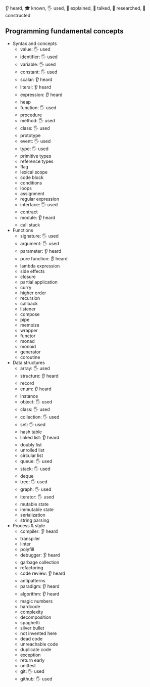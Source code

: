 👂 heard, 🎓 known, 🖐 used, 🙋 explained, 📢 talked, 🔬 researched, 🚀 constructed

## Programming fundamental concepts

- Syntax and concepts
  - value: 🖐 used
  - identifier: 🖐 used
  - variable: 🖐 used
  - constant: 🖐 used
  - scalar: 👂 heard
  - literal: 👂 heard
  - expression: 👂 heard
  - heap
  - function: 🖐 used
  - procedure
  - method: 🖐 used
  - class: 🖐 used
  - prototype
  - event: 🖐 used
  - type: 🖐 used
  - primitive types
  - reference types
  - flag
  - lexical scope
  - code block
  - conditions
  - loops
  - assignment
  - regular expression
  - interface: 🖐 used
  - contract
  - module: 👂 heard
  - call stack
- Functions
  - signature: 🖐 used
  - argument: 🖐 used
  - parameter: 👂 heard
  - pure function: 👂 heard
  - lambda expression
  - side effects
  - closure
  - partial application
  - curry
  - higher order
  - recursion
  - callback
  - listener
  - compose
  - pipe
  - memoize
  - wrapper
  - functor
  - monad
  - monoid
  - generator
  - coroutine
- Data structures
  - array: 🖐 used
  - structure: 👂 heard
  - record
  - enum: 👂 heard
  - instance
  - object: 🖐 used
  - class: 🖐 used
  - collection: 🖐 used
  - set: 🖐 used
  - hash table
  - linked list: 👂 heard
  - doubly list
  - unrolled list
  - circular list
  - queue: 🖐 used
  - stack: 🖐 used
  - deque
  - tree: 🖐 used
  - graph: 🖐 used
  - iterator: 🖐 used
  - mutable state
  - immutable state
  - serialization
  - string parsing
- Process & style
  - compiler: 👂 heard
  - transpiler
  - linter
  - polyfill
  - debugger: 👂 heard
  - garbage collection
  - refactoring
  - code review: 👂 heard
  - antipatterns
  - paradigm: 👂 heard
  - algorithm: 👂 heard
  - magic numbers
  - hardcode
  - complexity
  - decomposition
  - spaghetti
  - silver bullet
  - not invented here
  - dead code
  - unreachable code
  - duplicate code
  - exception
  - return early
  - unittest
  - git: 🖐 used
  - github: 🖐 used
